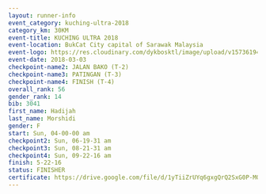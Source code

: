 ```yaml
--- 
layout: runner-info 
event_category: kuching-ultra-2018 
category_km: 30KM 
event-title: KUCHING ULTRA 2018 
event-location: BukCat City capital of Sarawak Malaysia 
event-logo: https://res.cloudinary.com/dykbosktl/image/upload/v1573619473/Logo/kuching-ultra-2018-logo_tlpvm5.png 
event-date: 2018-03-03 
checkpoint-name2: JALAN BAKO (T-2) 
checkpoint-name3: PATINGAN (T-3) 
checkpoint-name4: FINISH (T-4) 
overall_rank: 56
gender_rank: 14
bib: 3041
first_name: Hadijah
last_name: Morshidi
gender: F
start: Sun, 04-00-00 am
checkpoint2: Sun, 06-19-31 am
checkpoint3: Sun, 08-21-31 am
checkpoint4: Sun, 09-22-16 am
finish: 5-22-16
status: FINISHER
certificate: https://drive.google.com/file/d/1yTiiZrUYq6gxgQrQ2SxG0P-M0Gegcgri/view?usp=sharing","CERTIFICATE")
--- 
```

